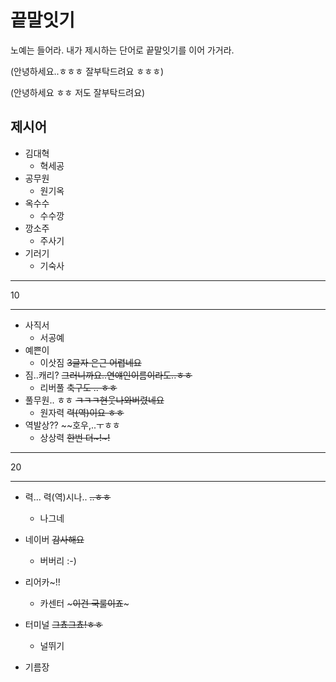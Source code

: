# 끝말잇기

노예는 들어라. 내가 제시하는 단어로 끝말잇기를 이어 가거라.

(안녕하세요..ㅎㅎㅎ 잘부탁드려요 ㅎㅎㅎ)

(안녕하세요 ㅎㅎ 저도 잘부탁드려요)

## 제시어

- 김대혁
  - 혁세공
- 공무원
  - 원기옥
- 옥수수
  - 수수깡
- 깡소주
  - 주사기
- 기러기
  - 기숙사

---

10

---

- 사직서
  - 서공예
- 예쁜이
  - 이삿짐				~~3글자 은근 어렵네요~~
- 짐..캐리?              ~~그러니까요..연얘인이름이라도..ㅎㅎ~~
  - 리버풀				~~축구도 .. ㅎㅎ~~
- 풀무원.. ㅎㅎ     ~~ㅋㅋㅋ현웃나와버렸네요~~
  - 원자력			~~력(역)이요 ㅎㅎ~~
- 역발상??     ~~호우,..ㅜㅎㅎ
  - 상상력		~~한번 더~!~!~~

---

20

---

- 력... 력(역)시나..  ~~..ㅎㅎ~~

  - 나그네

- 네이버 ~~감사해요~~

  - 버버리	 :-)
  
- 리어카~!!

  - 카센터		~~~이건 국룰이죠~~~
  
- 터미널 ~~그쵸그쵸!ㅎㅎ~~

  - 널뛰기	
  
- 기름장

